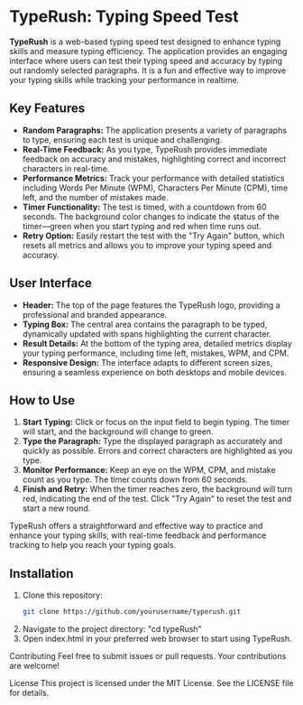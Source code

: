 # TypeRush: Typing Speed Test

**TypeRush** is a web-based typing speed test designed to enhance typing skills and measure typing efficiency. The application provides an engaging interface where users can test their typing speed and accuracy by typing out randomly selected paragraphs. It is a fun and effective way to improve your typing skills while tracking your performance in realtime.

## Key Features

- **Random Paragraphs:** The application presents a variety of paragraphs to type, ensuring each test is unique and challenging.
- **Real-Time Feedback:** As you type, TypeRush provides immediate feedback on accuracy and mistakes, highlighting correct and incorrect characters in real-time.
- **Performance Metrics:** Track your performance with detailed statistics including Words Per Minute (WPM), Characters Per Minute (CPM), time left, and the number of mistakes made.
- **Timer Functionality:** The test is timed, with a countdown from 60 seconds. The background color changes to indicate the status of the timer—green when you start typing and red when time runs out.
- **Retry Option:** Easily restart the test with the "Try Again" button, which resets all metrics and allows you to improve your typing speed and accuracy.

## User Interface

- **Header:** The top of the page features the TypeRush logo, providing a professional and branded appearance.
- **Typing Box:** The central area contains the paragraph to be typed, dynamically updated with spans highlighting the current character.
- **Result Details:** At the bottom of the typing area, detailed metrics display your typing performance, including time left, mistakes, WPM, and CPM.
- **Responsive Design:** The interface adapts to different screen sizes, ensuring a seamless experience on both desktops and mobile devices.

## How to Use

1. **Start Typing:** Click or focus on the input field to begin typing. The timer will start, and the background will change to green.
2. **Type the Paragraph:** Type the displayed paragraph as accurately and quickly as possible. Errors and correct characters are highlighted as you type.
3. **Monitor Performance:** Keep an eye on the WPM, CPM, and mistake count as you type. The timer counts down from 60 seconds.
4. **Finish and Retry:** When the timer reaches zero, the background will turn red, indicating the end of the test. Click "Try Again" to reset the test and start a new round.

TypeRush offers a straightforward and effective way to practice and enhance your typing skills, with real-time feedback and performance tracking to help you reach your typing goals.

## Installation

1. Clone this repository:
   ```bash
   git clone https://github.com/yourusername/typerush.git
2. Navigate to the project directory:
   "cd typeRush"
3. Open index.html in your preferred web browser to start using TypeRush.

Contributing
Feel free to submit issues or pull requests. Your contributions are welcome!

License
This project is licensed under the MIT License. See the LICENSE file for details.
